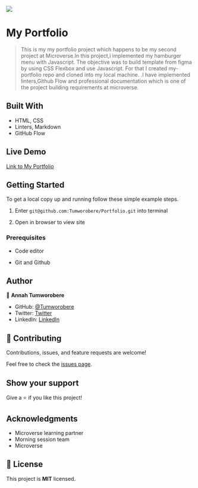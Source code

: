 ![](https://img.shields.io/badge/Microverse-blueviolet)

# My Portfolio

> This is my my portfolio project which happens to be my second project at Microverse.In this project,i implemented my hamburger menu with Javascript. The objective was to build template from figma by using CSS Flexbox and use Javascript. For that I created my-portfolio repo and cloned into my local machine. .I have implemented linters,Github Flow and professional documentation which is one of the project building requirements at microverse. 


## Built With

- HTML, CSS
- Linters, Markdown
- GitHub Flow 

## Live Demo
[Link to My Portfolio](https://tumworobere.github.io/Portfolio/)


## Getting Started

To get a local copy up and running follow these simple example steps.

1) Enter `git@github.com:Tumworobere/Portfolio.git` into terminal

2) Open in browser to view site


### Prerequisites

- Code editor

- Git and Github

## Author

👤 **Annah Tumworobere**

- GitHub: [@Tumworobere](https://github.com/Tumworobere)
- Twitter: [Twitter](https://twitter.com/Tannah2090)
- LinkedIn: [LinkedIn](www.linkedin.com/in/annah-tumworobere-6258b443)


## 🤝 Contributing

Contributions, issues, and feature requests are welcome!

Feel free to check the [issues page](../../issues/).


## Show your support

Give a ⭐ if you like this project!


## Acknowledgments

   - Microverse learning partner
   - Morning session team
   - Microverse


## 📝 License

This project is **MIT** licensed.


